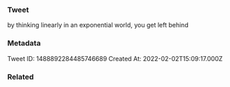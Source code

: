 ### Tweet
by thinking linearly in an exponential world, you get left behind

### Metadata
Tweet ID: 1488892284485746689
Created At: 2022-02-02T15:09:17.000Z

### Related

